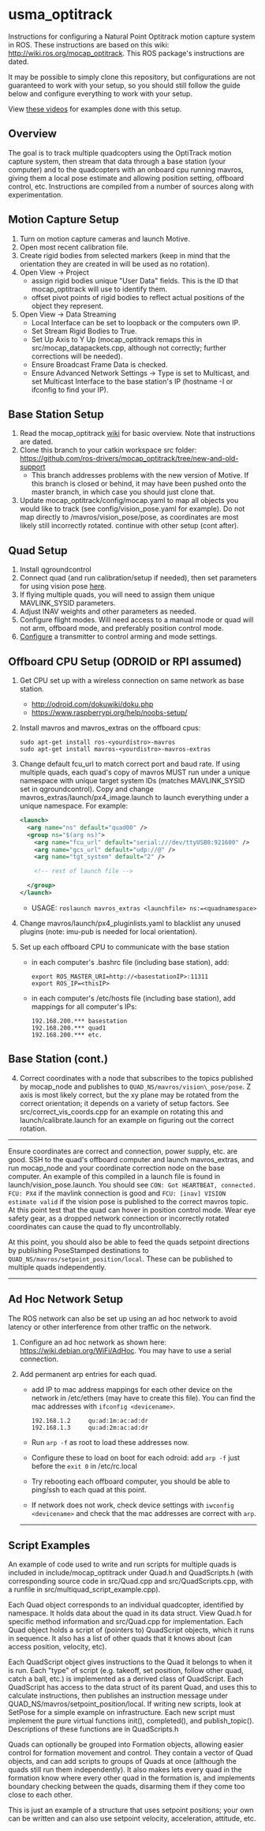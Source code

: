 # usma_optitrack
Instructions for configuring a Natural Point Optitrack motion capture system in ROS. These instructions are based on this wiki: http://wiki.ros.org/mocap_optitrack. This ROS package's instructions are dated.

It may be possible to simply clone this repository, but configurations are not guaranteed to work with your setup, so you should still follow the guide below and configure everything to work with your setup.

View [these videos](https://drive.google.com/folderview?id=0Bwo0RaDbV3_oT0FuN3pRbEVLMms&usp=sharing) for examples done with this setup.

## Overview
The goal is to track multiple quadcopters using the OptiTrack motion capture system, then stream that data through a base station (your computer) and to the quadcopters with an onboard cpu running mavros, giving them a local pose estimate and allowing position setting, offboard control, etc. Instructions are compiled from a number of sources along with experimentation.

## Motion Capture Setup
1. Turn on motion capture cameras and launch Motive.
2. Open most recent calibration file.
3. Create rigid bodies from selected markers (keep in mind that the orientation they are created in will be used as no rotation).
4. Open View -> Project
   - assign rigid bodies unique "User Data" fields. This is the ID that mocap\_optitrack will use to identify them.
   - offset pivot points of rigid bodies to reflect actual positions of the object they represent.
5. Open View -> Data Streaming
   - Local Interface can be set to loopback or the computers own IP.
   - Set Stream Rigid Bodies to True.
   - Set Up Axis to Y Up (mocap\_optitrack remaps this in src/mocap\_datapackets.cpp, although not correctly; further corrections will be needed).
   - Ensure Broadcast Frame Data is checked.
   - Ensure Advanced Network Settings -> Type is set to Multicast, and set Multicast Interface to the base station's IP (hostname -I or ifconfig to find your IP).

## Base Station Setup
1. Read the mocap\_optitrack [wiki](http://wiki.ros.org/mocap_optitrack) for basic overview. Note that instructions are dated.
2. Clone this branch to your catkin workspace src folder: https://github.com/ros-drivers/mocap_optitrack/tree/new-and-old-support
   - This branch addresses problems with the new version of Motive. If this branch is closed or behind, it may have been pushed onto the master branch, in which case you should just clone that.
3. Update mocap\_optitrack/config/mocap.yaml to map all objects you would like to track (see config/vision\_pose.yaml for example). Do not map directly to <namespace>/mavros/vision_pose/pose, as coordinates are most likely still incorrectly rotated.
continue with other setup (cont after).

## Quad Setup
1. Install qgroundcontrol
2. Connect quad (and run calibration/setup if needed), then set parameters for using vision pose [here](http://dev.px4.io/external-position.html).
3. If flying multiple quads, you will need to assign them unique MAVLINK_SYSID parameters.
4. Adjust INAV weights and other parameters as needed.
5. Configure flight modes. Will need access to a manual mode or quad will not arm, offboard mode, and preferably position control mode.
6. [Configure](http://www.spektrumrc.com/prodinfo/files/dx7_manual.pdf) a transmitter to control arming and mode settings.

## Offboard CPU Setup (ODROID or RPI assumed)
1. Get CPU set up with a wireless connection on same network as base station.
   - http://odroid.com/dokuwiki/doku.php
   - https://www.raspberrypi.org/help/noobs-setup/
2. Install mavros and mavros\_extras on the offboard cpus:

   ```
   sudo apt-get install ros-<yourdistro>-mavros
   sudo apt-get install mavros-<yourdistro>-mavros-extras
   ```
3. Change default fcu\_url to match correct port and baud rate. If using multiple quads, each quad's copy of mavros MUST run under a unique namespace  with unique target system IDs (matches MAVLINK\_SYSID set in qgroundcontrol). Copy and change mavros\_extras/launch/px4\_image.launch to launch everything under a unique namespace. For example:
   ```xml
   <launch>
     <arg name="ns" default="quad00" />
     <group ns="$(arg ns)">
       <arg name="fcu_url" default="serial:///dev/ttyUSB0:921600" />
       <arg name="gcs_url" default="udp://@" />
       <arg name="tgt_system" default="2" />

       <!-- rest of launch file -->

     </group>
   </launch>
   ```
   - USAGE: `roslaunch mavros_extras <launchfile> ns:=<quadnamespace>`
4. Change mavros/launch/px4\_pluginlists.yaml to blacklist any unused plugins (note: imu-pub is needed for local orientation).
5. Set up each offboard CPU to communicate with the base station
   - in each computer's .bashrc file (including base station), add:

     ```
     export ROS_MASTER_URI=http://<basestationIP>:11311
     export ROS_IP=<thisIP>
     ```

   - in each computer's /etc/hosts file (including base station), add mappings for all computer's IPs:

     ```
     192.168.200.*** basestation
     192.168.200.*** quad1
     192.168.200.*** etc.
     ```



## Base Station (cont.)
4. Correct coordinates with a node that subscribes to the topics published by mocap\_node and publishes to `QUAD_NS/mavros/vision\_pose/pose`. Z axis is most likely correct, but the xy plane may be rotated from the correct orientation; it depends on a variety of setup factors. See src/correct\_vis\_coords.cpp for an example on rotating this and launch/calibrate.launch for an example on figuring out the correct rotation.

---

Ensure coordinates are correct and connection, power supply, etc. are good. SSH to the quad's offboard computer and launch mavros_extras, and run mocap_node and your coordinate correction node on the base computer. An example of this compiled in a launch file is found in launch/vision_pose.launch. You should see `CON: Got HEARTBEAT, connected. FCU: PX4` if the mavlink connection is good and `FCU: [inav] VISION estimate valid` if the vision pose is published to the correct mavros topic. At this point test that the quad can hover in position control mode. Wear eye safety gear, as a dropped network connection or incorrectly rotated coordinates can cause the quad to fly uncontrollably.

At this point, you should also be able to feed the quads setpoint directions by publishing PoseStamped destinations to `QUAD_NS/mavros/setpoint_position/local`. These can be published to multiple quads independently.

---

## Ad Hoc Network Setup
The ROS network can also be set up using an ad hoc network to avoid latency or other interference from other traffic on the network.

1. Configure an ad hoc network as shown here: https://wiki.debian.org/WiFi/AdHoc. You may have to use a serial connection.
2. Add permanent arp entries for each quad.
   - add IP to mac address mappings for each other device on the network in /etc/ethers (may have to create this file).
     You can find the mac addresses with `ifconfig <devicename>`.

     ```
     192.168.1.2     qu:ad:1m:ac:ad:dr
     192.168.1.3     qu:ad:2m:ac:ad:dr
     ```

   - Run `arp -f` as root to load these addresses now.
   - Configure these to load on boot for each odroid: add `arp -f` just before the `exit 0` in /etc/rc.local
   - Try rebooting each offboard computer, you should be able to ping/ssh to each quad at this point.
   - If network does not work, check device settings with `iwconfig <devicename>` and check that the mac addresses are correct with `arp`.

   ---

## Script Examples
An example of code used to write and run scripts for multiple quads is included in include/mocap_optitrack under Quad.h and QuadScripts.h (with corresponding source code in src/Quad.cpp and src/QuadScripts.cpp, with a runfile in src/multiquad_script_example.cpp).

Each Quad object corresponds to an individual quadcopter, identified by namespace. It holds data about the quad in its data struct. View Quad.h for specific method information and src/Quad.cpp for implementation. Each Quad object holds a script of (pointers to) QuadScript objects, which it runs in sequence. It also has a list of other quads that it knows about (can access position, velocity, etc).

Each QuadScript object gives instructions to the Quad it belongs to when it is run. Each "type" of script (e.g. takeoff, set position, follow other quad, catch a ball, etc.) is implemented as a derived class of QuadScript. Each QuadScript has access to the data struct of its parent Quad, and uses this to calculate instructions, then publishes an instruction message under QUAD_NS/mavros/setpoint_position/local.
  If writing new scripts, look at SetPose for a simple example on infrastructure. Each new script must implement the pure virtual functions init(), completed(), and publish_topic(). Descriptions of these functions are in QuadScripts.h

Quads can optionally be grouped into Formation objects, allowing easier control for formation movement and control. They contain a vector of Quad objects, and can add scripts to groups of Quads at once (although the quads still run them independently). It also makes lets every quad in the formation know where every other quad in the formation is, and implements boundary checking between the quads, disarming them if they come too close to each other.

This is just an example of a structure that uses setpoint positions; your own can be written and can also use setpoint velocity, acceleration, attitude, etc.

